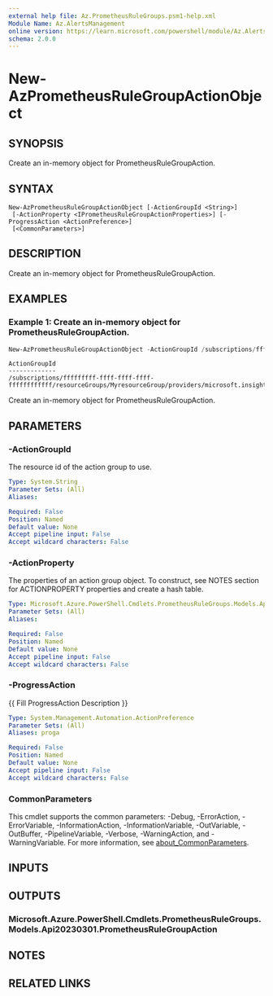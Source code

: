 ```yaml
---
external help file: Az.PrometheusRuleGroups.psm1-help.xml
Module Name: Az.AlertsManagement
online version: https://learn.microsoft.com/powershell/module/Az.AlertsManagement/new-AzPrometheusRuleGroupActionObject
schema: 2.0.0
---
```


# New-AzPrometheusRuleGroupActionObject

## SYNOPSIS
Create an in-memory object for PrometheusRuleGroupAction.

## SYNTAX

```
New-AzPrometheusRuleGroupActionObject [-ActionGroupId <String>]
 [-ActionProperty <IPrometheusRuleGroupActionProperties>] [-ProgressAction <ActionPreference>]
 [<CommonParameters>]
```

## DESCRIPTION
Create an in-memory object for PrometheusRuleGroupAction.

## EXAMPLES

### Example 1: Create an in-memory object for PrometheusRuleGroupAction.
```powershell
New-AzPrometheusRuleGroupActionObject -ActionGroupId /subscriptions/fffffffff-ffff-ffff-ffff-ffffffffffff/resourceGroups/MyresourceGroup/providers/microsoft.insights/actiongroups/MyActionGroup -ActionProperty @{"key1" = "value1"}
```

```output
ActionGroupId
-------------
/subscriptions/fffffffff-ffff-ffff-ffff-ffffffffffff/resourceGroups/MyresourceGroup/providers/microsoft.insights/acti…
```

Create an in-memory object for PrometheusRuleGroupAction.

## PARAMETERS

### -ActionGroupId
The resource id of the action group to use.

```yaml
Type: System.String
Parameter Sets: (All)
Aliases:

Required: False
Position: Named
Default value: None
Accept pipeline input: False
Accept wildcard characters: False
```

### -ActionProperty
The properties of an action group object.
To construct, see NOTES section for ACTIONPROPERTY properties and create a hash table.

```yaml
Type: Microsoft.Azure.PowerShell.Cmdlets.PrometheusRuleGroups.Models.Api20230301.IPrometheusRuleGroupActionProperties
Parameter Sets: (All)
Aliases:

Required: False
Position: Named
Default value: None
Accept pipeline input: False
Accept wildcard characters: False
```

### -ProgressAction
{{ Fill ProgressAction Description }}

```yaml
Type: System.Management.Automation.ActionPreference
Parameter Sets: (All)
Aliases: proga

Required: False
Position: Named
Default value: None
Accept pipeline input: False
Accept wildcard characters: False
```

### CommonParameters
This cmdlet supports the common parameters: -Debug, -ErrorAction, -ErrorVariable, -InformationAction, -InformationVariable, -OutVariable, -OutBuffer, -PipelineVariable, -Verbose, -WarningAction, and -WarningVariable. For more information, see [about_CommonParameters](http://go.microsoft.com/fwlink/?LinkID=113216).

## INPUTS

## OUTPUTS

### Microsoft.Azure.PowerShell.Cmdlets.PrometheusRuleGroups.Models.Api20230301.PrometheusRuleGroupAction

## NOTES

## RELATED LINKS
